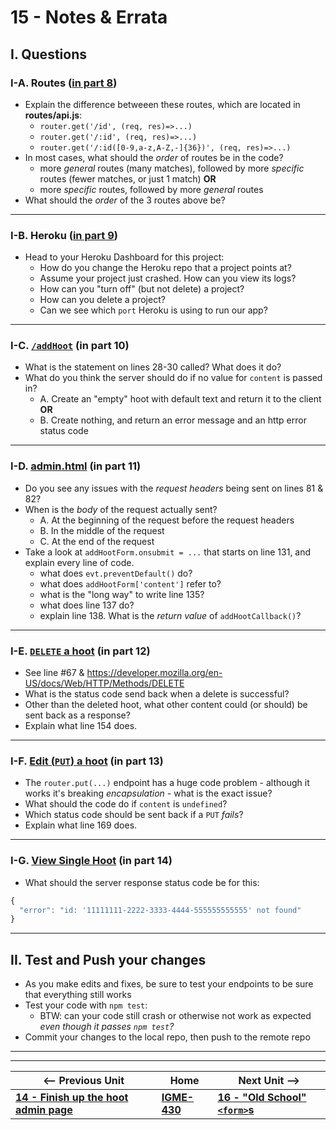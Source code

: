 # 15 - Notes & Errata

## I. Questions

### I-A. Routes ([in part 8](8-passing-params-in-express.md#v-accessing-parameters-via-the-route))
- Explain the difference betweeen these routes, which are located in **routes/api.js**:
  - `router.get('/id', (req, res)=>...)`
  - `router.get('/:id', (req, res)=>...)`
  - `router.get('/:id([0-9,a-z,A-Z,-]{36})', (req, res)=>...)`
- In most cases, what should the *order* of routes be in the code?
  - more *general* routes (many matches), followed by more *specific* routes (fewer matches, or just 1 match) **OR**
  - more *specific* routes, followed by more *general* routes
 - What should the *order* of the 3 routes above be?
    
---

### I-B. Heroku ([in part 9](9-putting-project-on-heroku.md))
- Head to your Heroku Dashboard for this project:
  - How do you change the Heroku repo that a project points at?
  - Assume your project just crashed. How can you view its logs?
  - How can you "turn off" (but not delete) a project?
  - How can you delete a project?
  - Can we see which `port` Heroku is using to run our app?

---

### I-C. [`/addHoot`](10-express-posting-data.md#ii-b-adding-post-data-to-the-hoots-array) (in part 10)

- What is the statement on lines 28-30 called? What does it do?
- What do you think the server should do if no value for `content` is passed in?
  - A. Create an "empty" hoot with default text and return it to the client **OR**
  - B. Create nothing, and return an error message and an http error status code

---

### I-D. [admin.html](11-post-admin-page.md#ii-adminhtml---add-a-hoot) (in part 11)
- Do you see any issues with the *request headers* being sent on lines 81 & 82?
- When is the *body* of the request actually sent?
  - A. At the beginning of the request before the request headers
  - B. In the middle of the request
  - C. At the end of the request
- Take a look at `addHootForm.onsubmit = ...` that starts on line 131, and explain every line of code.
  - what does `evt.preventDefault()` do?
  - what does `addHootForm['content']` refer to?
  - what is the "long way" to write line 135?
  - what does line 137 do?
  - explain line 138. What is the *return value* of `addHootCallback()`?
  
---

### I-E. [`DELETE` a hoot](12-delete-hoot-server-client.md) (in part 12)
- See line #67 & https://developer.mozilla.org/en-US/docs/Web/HTTP/Methods/DELETE
- What is the status code send back when a delete is successful?
- Other than the deleted hoot, what other content could (or should) be sent back as a response?
- Explain what line 154 does.

---

### I-F. [Edit (`PUT`) a hoot](13-put-a-hoot.md) (in part 13)
- The `router.put(...)` endpoint has a huge code problem - although it works it's breaking *encapsulation* - what is the exact issue?
- What should the code do if `content` is `undefined`?
- Which status code should be sent back if a `PUT` *fails*?
- Explain what line 169 does.

---

### I-G. [View Single Hoot](14-finish-up-hoot-admin.md) (in part 14)
- What should the server response status code be for this:

```js
{
  "error": "id: '11111111-2222-3333-4444-555555555555' not found"
}
```

---

## II. Test and Push your changes
- As you make edits and fixes, be sure to test your endpoints to be sure that everything still works
- Test your code with `npm test`:
  - BTW: can your code still crash or otherwise not work as expected *even though it passes `npm test`?*
- Commit your changes to the local repo, then push to the remote repo

---
---

| <-- Previous Unit | Home | Next Unit -->
| --- | --- | --- 
| [**14 - Finish up the hoot admin page**](14-finish-up-hoot-admin.md)  |  [**IGME-430**](../) | [**16 - "Old School" `<form>`s**](16-old-school-forms.md)
